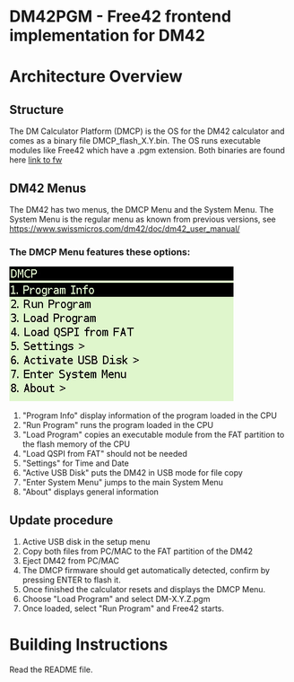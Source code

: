 # DM42PGM - Free42 frontend implementation for DM42

# Architecture Overview
## Structure
The DM Calculator Platform (DMCP) is the OS for the DM42 calculator and comes as a binary file DMCP_flash_X.Y.bin.
The OS runs executable modules like Free42 which have a .pgm extension.
Both binaries are found here [link to fw](www.swissmicros.com/dm42/firmware)

## DM42 Menus
The DM42 has two menus, the DMCP Menu and the System Menu.
The System Menu is the regular menu as known from previous versions, see https://www.swissmicros.com/dm42/doc/dm42_user_manual/
### The DMCP Menu features these options:

![dmcp_menu.jpg](/images/dmcp_menu.jpg)
 1. "Program Info" display information of the program loaded in the CPU
 1. "Run Program" runs the program loaded in the CPU
 1. "Load Program" copies an executable module from the FAT partition to the flash memory of the CPU
 1. "Load QSPI from FAT" should not be needed
 1. "Settings" for Time and Date
 1. "Active USB Disk" puts the DM42 in USB mode for file copy
 1. "Enter System Menu" jumps to the main System Menu
 1. "About" displays general information

## Update procedure

1. Active USB disk in the setup menu
1. Copy both files from PC/MAC to the FAT partition of the DM42
1. Eject DM42 from PC/MAC
1. The DMCP firmware should get automatically detected, confirm by pressing ENTER to flash it.
1. Once finished the calculator resets and displays the DMCP Menu.
1. Choose "Load Program" and select DM-X.Y.Z.pgm
1. Once loaded, select "Run Program" and Free42 starts.

# Building Instructions
Read the README file.
